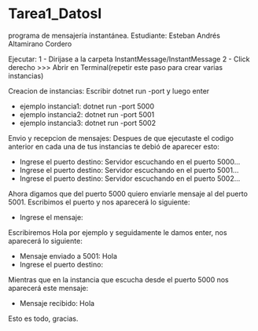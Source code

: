 # Tarea1_DatosI
programa de mensajería instantánea.
Estudiante: Esteban Andrés Altamirano Cordero


Ejecutar:
1 - Dirijase a la carpeta InstantMessage/InstantMessage
2 - Click derecho >>> Abrir en Terminal(repetir este paso para crear varias instancias)

Creacion de instancias:
Escribir dotnet run -port <puerto de escucha> y luego enter
  - ejemplo instancia1: dotnet run -port 5000
  - ejemplo instancia2: dotnet run -port 5001
  - ejemplo instancia3: dotnet run -port 5002

Envio y recepcion de mensajes:
Despues de que ejecutaste el codigo anterior en cada una de tus instancias te debió de aparecer esto:
  - Ingrese el puerto destino: Servidor escuchando en el puerto 5000...
  - Ingrese el puerto destino: Servidor escuchando en el puerto 5001...
  - Ingrese el puerto destino: Servidor escuchando en el puerto 5002...

Ahora digamos que del puerto 5000 quiero enviarle mensaje al del puerto 5001.
Escribimos el puerto y nos aparecerá lo siguiente:
  - Ingrese el mensaje:

Escribiremos Hola por ejemplo y seguidamente le damos enter, nos aparecerá lo siguiente:
  - Mensaje enviado a 5001: Hola
  - Ingrese el puerto destino:

Mientras que en la instancia que escucha desde el puerto 5000 nos aparecerá este mensaje:
  - Mensaje recibido: Hola




Esto es todo, gracias.
 
